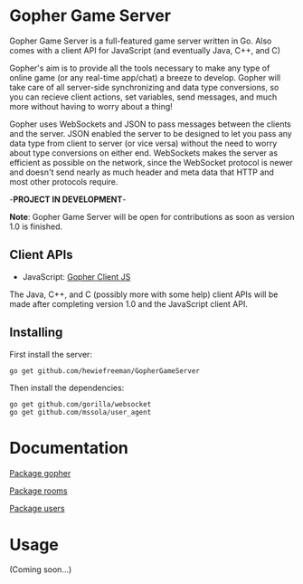 # Gopher Game Server
Gopher Game Server is a full-featured game server written in Go. Also comes with a client API for JavaScript (and eventually Java, C++, and C)

Gopher's aim is to provide all the tools necessary to make any type of online game (or any real-time app/chat) a breeze to develop. Gopher will take care of all server-side synchronizing and data type conversions, so you can recieve client actions, set variables, send messages, and much more without having to worry about a thing!

Gopher uses WebSockets and JSON to pass messages between the clients and the server. JSON enabled the server to be designed to let you pass any data type from client to server (or vice versa) without the need to worry about type conversions on either end. WebSockets makes the server as efficient as possible on the network, since the WebSocket protocol is newer and doesn't send nearly as much header and meta data that HTTP and most other protocols require.

-**PROJECT IN DEVELOPMENT**-

**Note**: Gopher Game Server will be open for contributions as soon as version 1.0 is finished.

## Client APIs

 - JavaScript: [Gopher Client JS](https://github.com/hewiefreeman/GopherClientJS)

The Java, C++, and C (possibly more with some help) client APIs will be made after completing version 1.0 and the JavaScript client API.

## Installing
First install the server:
     
    go get github.com/hewiefreeman/GopherGameServer
     
Then install the dependencies:
     
    go get github.com/gorilla/websocket
    go get github.com/mssola/user_agent
     
# Documentation

[Package gopher](https://godoc.org/github.com/hewiefreeman/GopherGameServer)

[Package rooms](https://godoc.org/github.com/hewiefreeman/GopherGameServer/rooms)

[Package users](https://godoc.org/github.com/hewiefreeman/GopherGameServer/users)

# Usage

(Coming soon...)
